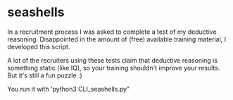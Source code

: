 # seashells
In a recruitment process I was asked to complete a test of my deductive reasoning. Disappointed in the amount of (free) available training material, I developed this script. 

A lot of the recruiters using these tests claim that deductive reasoning is something static (like IQ), so your training shouldn't improve your results. But it's still a fun puzzle :) 

You run it with 'python3 CLI_seashells.py"
